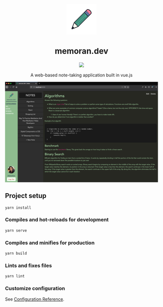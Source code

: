<p align="center" style="margin:0;">
    <img src="./src/assets/pencil.png" style="width:100px;">
    <h2 align="center" style="font-size:26px;font-weight:bolder">memoran.dev</h2>
</p>

<p align="center" style="margin:0;">
    <img src="https://img.shields.io/badge/License-MIT-green.svg">
</p>

<p align="center">
    A web-based note-taking application built in vue.js
</p>

![Screenshot](./src/assets/memoranDEV.png)

## Project setup
```
yarn install
```

### Compiles and hot-reloads for development
```
yarn serve
```

### Compiles and minifies for production
```
yarn build
```

### Lints and fixes files
```
yarn lint
```

### Customize configuration
See [Configuration Reference](https://cli.vuejs.org/config/).
